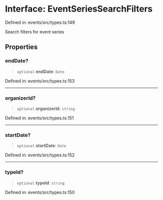 # Interface: EventSeriesSearchFilters

Defined in: events/src/types.ts:149

Search filters for event series

## Properties

### endDate?

> `optional` **endDate**: `Date`

Defined in: events/src/types.ts:153

***

### organizerId?

> `optional` **organizerId**: `string`

Defined in: events/src/types.ts:151

***

### startDate?

> `optional` **startDate**: `Date`

Defined in: events/src/types.ts:152

***

### typeId?

> `optional` **typeId**: `string`

Defined in: events/src/types.ts:150
